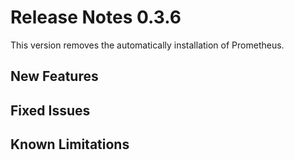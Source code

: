 # Release Notes 0.3.6

This version removes the automatically installation of Prometheus.

## New Features

## Fixed Issues

## Known Limitations
